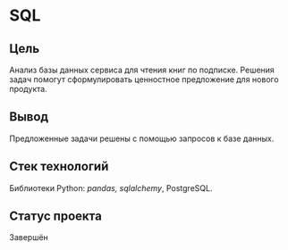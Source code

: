 # SQL
## Цель
Анализ базы данных сервиса для чтения книг по подписке. Решения задач помогут сформулировать ценностное предложение для нового продукта.

## Вывод
Предложенные задачи решены с помощью запросов к базе данных.

## Стек технологий
Библиотеки Python: *pandas, sqlalchemy*, PostgreSQL.

## Статус проекта
Завершён

